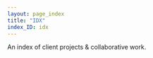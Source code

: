 ```yaml
---
layout: page_index
title: "IDX"
index_ID: idx
---
```

An index of client projects & collaborative work. 